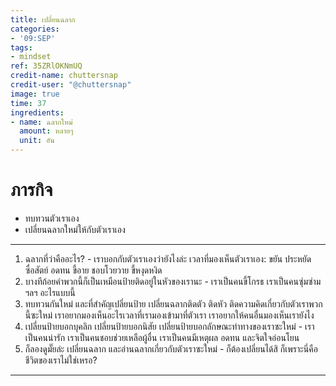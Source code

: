 ```yaml
---
title: เปลี่ยนฉลาก
categories:
- '09:SEP'
tags:
- mindset
ref: 35ZRlOKNmUQ
credit-name: chuttersnap
credit-user: "@chuttersnap"
image: true
time: 37
ingredients:
- name: ฉลากใหม่
  amount: หลายๆ
  unit: อัน
---
```


# ภารกิจ
 - ทบทวนตัวเราเอง
 - เปลี่ยนฉลากใหม่ให้กับตัวเราเอง

---

1. ฉลากที่ว่าคืออะไร? - เราบอกกับตัวเราเองว่ายังไงล่ะ เวลาที่มองเห็นตัวเราเอง: ขยัน ประหยัด ซื่อสัตย์ อดทน ขี้อาย ชอบโวยวาย ขี้หงุดหงิด
2. บางทีถ้อยคำพวกนี้ก็เป็นเหมือนป้ายติดอยู่ในหัวของเรานะ - เราเป็นคนขี้โกรธ เราเป็นคนซุ่มซ่าม ฯลฯ อะไรแบบนี้
3. ทบทวนกันใหม่ และที่สำคัญเปลี่ยนป้าย เปลี่ยนฉลากติดตัว ติดหัว ติดความคิดเกี่ยวกับตัวเราพวกนี้ซะใหม่ เราอยากมองเห็นอะไรเวลาที่เรามองเข้ามาที่ตัวเรา เราอยากให้คนอื่นมองเห็นเรายังไง
4. เปลี่ยนป้ายบอกบุคลิก เปลี่ยนป้ายบอกนิสัย เปลี่ยนป้ายบอกลักษณะท่าทางของเราซะใหม่ - เราเป็นคนน่ารัก เราเป็นคนชอบช่วยเหลือผู้อื่น เราเป็นคนมีเหตุผล อดทน และจิตใจอ่อนโยน
5. ก็ลองดูมั๊ยล่ะ เปลี่ยนฉลาก และอ่านฉลากเกี่ยวกับตัวเราซะใหม่ - ก็ต้องเปลี่ยนได้สิ ก็เพราะนี่คือชีวิตของเราไม่ใช่เหรอ?

---

